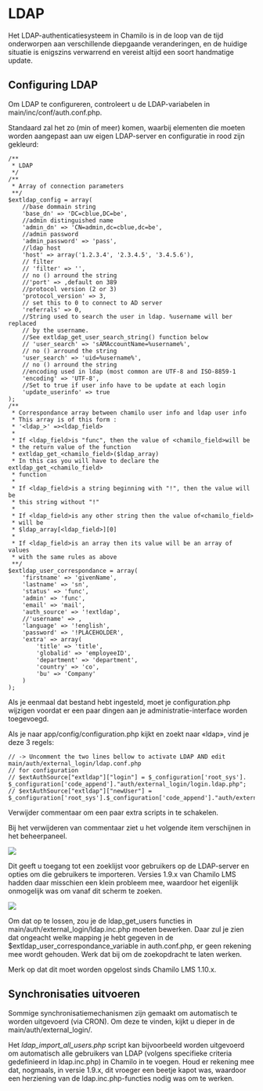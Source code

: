# LDAP

Het LDAP-authenticatiesysteem in Chamilo is in de loop van de tijd onderworpen aan verschillende diepgaande veranderingen, en de huidige situatie is enigszins verwarrend en vereist altijd een soort handmatige update.

## Configuring LDAP

Om LDAP te configureren, controleert u de LDAP-variabelen in main/inc/conf/auth.conf.php.

Standaard zal het zo \(min of meer\) komen, waarbij elementen die moeten worden aangepast aan uw eigen LDAP-server en configuratie in rood zijn gekleurd:

```text
/**
 * LDAP
 */
/**
 * Array of connection parameters
 **/
$extldap_config = array(
    //base dommain string
    'base_dn' => 'DC=cblue,DC=be',
    //admin distinguished name
    'admin_dn' => 'CN=admin,dc=cblue,dc=be',
    //admin password
    'admin_password' => 'pass',
    //ldap host
    'host' => array('1.2.3.4', '2.3.4.5', '3.4.5.6'),
    // filter
    // 'filter' => '',
    // no () arround the string
    //'port' => ,default on 389
    //protocol version (2 or 3)
    'protocol_version' => 3,
    // set this to 0 to connect to AD server
    'referrals' => 0,
    //String used to search the user in ldap. %username will ber replaced
    // by the username.
    //See extldap_get_user_search_string() function below
    // 'user_search' => 'sAMAccountName=%username%',
    // no () arround the string
    'user_search' => 'uid=%username%',
    // no () arround the string
    //encoding used in ldap (most common are UTF-8 and ISO-8859-1
    'encoding' => 'UTF-8',
    //Set to true if user info have to be update at each login
    'update_userinfo' => true
);
/**
 * Correspondance array between chamilo user info and ldap user info
 * This array is of this form :
 * '<ldap_>' =><ldap_field>
 *
 * If <ldap_field>is "func", then the value of <chamilo_field>will be
 * the return value of the function
 * extldap_get_<chamilo_field>($ldap_array)
 * In this cas you will have to declare the extldap_get_<chamilo_field>
 * function
 *
 * If <ldap_field>is a string beginning with "!", then the value will be
 * this string without "!"
 *
 * If <ldap_field>is any other string then the value of<chamilo_field>
 * will be
 * $ldap_array[<ldap_field>][0]
 *
 * If <ldap_field>is an array then its value will be an array of values
 * with the same rules as above
 **/
$extldap_user_correspondance = array(
    'firstname' => 'givenName',
    'lastname' => 'sn',
    'status' => 'func',
    'admin' => 'func',
    'email' => 'mail',
    'auth_source' => '!extldap',
    //'username' => ,
    'language' => '!english',
    'password' => '!PLACEHOLDER',
    'extra' => array(
        'title' => 'title',
        'globalid' => 'employeeID',
        'department' => 'department',
        'country' => 'co',
        'bu' => 'Company'
    )
);
```

Als je eenmaal dat bestand hebt ingesteld, moet je configuration.php wijzigen voordat er een paar dingen aan je administratie-interface worden toegevoegd.

Als je naar app/config/configuration.php kijkt en zoekt naar «ldap», vind je deze 3 regels:

```text
// -> Uncomment the two lines bellow to activate LDAP AND edit main/auth/external_login/ldap.conf.php 
// for configuration
// $extAuthSource["extldap"]["login"] = $_configuration['root_sys']. $_configuration['code_append']."auth/external_login/login.ldap.php";
// $extAuthSource["extldap"]["newUser"] = $_configuration['root_sys'].$_configuration['code_append']."auth/external_login/newUser.ldap.php";
```

Verwijder commentaar om een paar extra scripts in te schakelen.

Bij het verwijderen van commentaar ziet u het volgende item verschijnen in het beheerpaneel.

![](../../.gitbook/assets/image2%20%281%29.png)

Dit geeft u toegang tot een zoeklijst voor gebruikers op de LDAP-server en opties om die gebruikers te importeren. Versies 1.9.x van Chamilo LMS hadden daar misschien een klein probleem mee, waardoor het eigenlijk onmogelijk was om vanaf dit scherm te zoeken.

![](../../.gitbook/assets/image3%20%281%29.png)

Om dat op te lossen, zou je de ldap\_get\_users functies in main/auth/external\_login/ldap.inc.php moeten bewerken. Daar zul je zien dat ongeacht welke mapping je hebt gegeven in de $extldap\_user\_correspondance\_variable in auth.conf.php, er geen rekening mee wordt gehouden. Werk dat bij om de zoekopdracht te laten werken.

Merk op dat dit moet worden opgelost sinds Chamilo LMS 1.10.x.

## Synchronisaties uitvoeren

Sommige synchronisatiemechanismen zijn gemaakt om automatisch te worden uitgevoerd \(via CRON\). Om deze te vinden, kijkt u dieper in de main/auth/external\_login/.

Het _ldap\_import\_all\_users.php_ script kan bijvoorbeeld worden uitgevoerd om automatisch alle gebruikers van LDAP \(volgens specifieke criteria gedefinieerd in ldap.inc.php\) in Chamilo in te voegen. Houd er rekening mee dat, nogmaals, in versie 1.9.x, dit vroeger een beetje kapot was, waardoor een herziening van de ldap.inc.php-functies nodig was om te werken.

